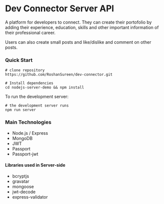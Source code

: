 #  Dev Connector Server API
A platform for developers to connect. They can create their portofolio by adding their experience, education, skills and other important information of their professional career.

Users can also create small posts and like/dislike and comment on other posts.

### Quick Start
```
# clone repository
https://github.com/RoshanSureen/dev-connector.git

# Install dependencies
cd nodejs-server-demo && npm install
```
To run the development server:
```
# the development server runs
npm run server
```
### Main Technologies
 - Node.js / Express
 - MongoDB
 - JWT
 - Passport
 - Passport-jwt
#### Libraries used in Server-side
 - bcryptjs
 - gravatar
 - mongoose
 - jwt-decode
 - express-validator
